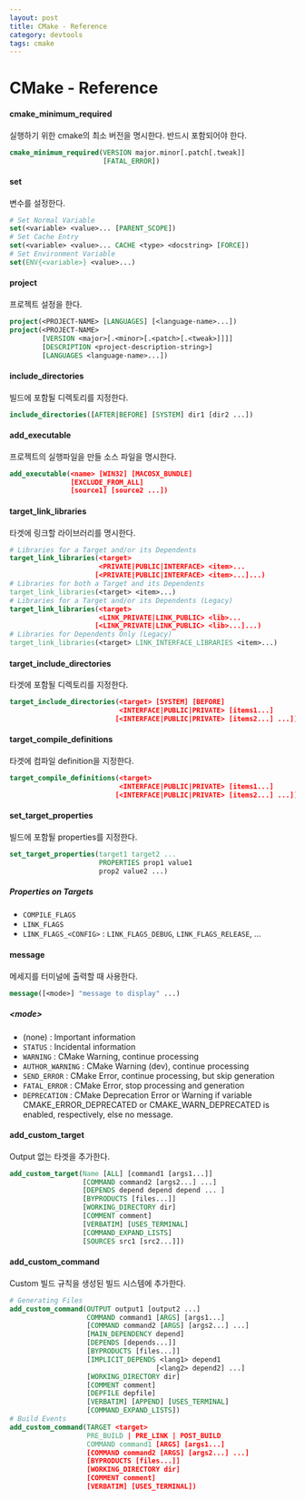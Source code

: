 ```yaml
---
layout: post
title: CMake - Reference
category: devtools
tags: cmake
---
```




# CMake - Reference

#### cmake_minimum_required

실행하기 위한 cmake의 최소 버전을 명시한다. 반드시 포함되어야 한다.

```cmake
cmake_minimum_required(VERSION major.minor[.patch[.tweak]]
                       [FATAL_ERROR])
```

#### set

변수를 설정한다.

```cmake
# Set Normal Variable
set(<variable> <value>... [PARENT_SCOPE])
# Set Cache Entry
set(<variable> <value>... CACHE <type> <docstring> [FORCE])
# Set Environment Variable
set(ENV{<variable>} <value>...)
```

#### project

프로젝트 설정을 한다.

```cmake
project(<PROJECT-NAME> [LANGUAGES] [<language-name>...])
project(<PROJECT-NAME>
        [VERSION <major>[.<minor>[.<patch>[.<tweak>]]]]
        [DESCRIPTION <project-description-string>]
        [LANGUAGES <language-name>...])
```

#### include_directories

빌드에 포함될 디렉토리를 지정한다.

```cmake
include_directories([AFTER|BEFORE] [SYSTEM] dir1 [dir2 ...])
```

#### add_executable

프로젝트의 실행파일을 만들 소스 파일을 명시한다.

```cmake
add_executable(<name> [WIN32] [MACOSX_BUNDLE]
               [EXCLUDE_FROM_ALL]
               [source1] [source2 ...])
```

#### target_link_libraries

타겟에 링크할 라이브러리를 명시한다.

```cmake
# Libraries for a Target and/or its Dependents
target_link_libraries(<target>
                      <PRIVATE|PUBLIC|INTERFACE> <item>...
                     [<PRIVATE|PUBLIC|INTERFACE> <item>...]...)
# Libraries for both a Target and its Dependents                     
target_link_libraries(<target> <item>...)
# Libraries for a Target and/or its Dependents (Legacy)
target_link_libraries(<target>
                      <LINK_PRIVATE|LINK_PUBLIC> <lib>...
                     [<LINK_PRIVATE|LINK_PUBLIC> <lib>...]...)
# Libraries for Dependents Only (Legacy)
target_link_libraries(<target> LINK_INTERFACE_LIBRARIES <item>...)
```

#### target_include_directories

타겟에 포함될 디렉토리를 지정한다.

```cmake
target_include_directories(<target> [SYSTEM] [BEFORE]
                           <INTERFACE|PUBLIC|PRIVATE> [items1...]
                          [<INTERFACE|PUBLIC|PRIVATE> [items2...] ...])
```

#### target_compile_definitions

타겟에 컴파일 definition을 지정한다.

```cmake
target_compile_definitions(<target>
                           <INTERFACE|PUBLIC|PRIVATE> [items1...]
                          [<INTERFACE|PUBLIC|PRIVATE> [items2...] ...])
```

#### set_target_properties

빌드에 포함될 properties를 지정한다.

```cmake
set_target_properties(target1 target2 ...
                      PROPERTIES prop1 value1
                      prop2 value2 ...)
```

##### Properties on Targets

- `COMPILE_FLAGS`
- `LINK_FLAGS`
- `LINK_FLAGS_<CONFIG>` : `LINK_FLAGS_DEBUG`, `LINK_FLAGS_RELEASE`, ...

#### message

메세지를 터미널에 출력할 때 사용한다.

```cmake
message([<mode>] "message to display" ...)
```

##### \<mode>

- (none) : Important information
- `STATUS` : Incidental information
- `WARNING` : CMake Warning, continue processing
- `AUTHOR_WARNING` : CMake Warning (dev), continue processing
- `SEND_ERROR` : CMake Error, continue processing, but skip generation
- `FATAL_ERROR` : CMake Error, stop processing and generation
- `DEPRECATION` : CMake Deprecation Error or Warning if variable CMAKE_ERROR_DEPRECATED or CMAKE_WARN_DEPRECATED is enabled, respectively, else no message.

#### add_custom_target

Output 없는 타겟을 추가한다.

```cmake
add_custom_target(Name [ALL] [command1 [args1...]]
                  [COMMAND command2 [args2...] ...]
                  [DEPENDS depend depend depend ... ]
                  [BYPRODUCTS [files...]]
                  [WORKING_DIRECTORY dir]
                  [COMMENT comment]
                  [VERBATIM] [USES_TERMINAL]
                  [COMMAND_EXPAND_LISTS]
                  [SOURCES src1 [src2...]])
```

#### add_custom_command

Custom 빌드 규칙을 생성된 빌드 시스템에 추가한다.

```cmake
# Generating Files
add_custom_command(OUTPUT output1 [output2 ...]
                   COMMAND command1 [ARGS] [args1...]
                   [COMMAND command2 [ARGS] [args2...] ...]
                   [MAIN_DEPENDENCY depend]
                   [DEPENDS [depends...]]
                   [BYPRODUCTS [files...]]
                   [IMPLICIT_DEPENDS <lang1> depend1
                                    [<lang2> depend2] ...]
                   [WORKING_DIRECTORY dir]
                   [COMMENT comment]
                   [DEPFILE depfile]
                   [VERBATIM] [APPEND] [USES_TERMINAL]
                   [COMMAND_EXPAND_LISTS])
# Build Events
add_custom_command(TARGET <target>
                   PRE_BUILD | PRE_LINK | POST_BUILD
                   COMMAND command1 [ARGS] [args1...]
                   [COMMAND command2 [ARGS] [args2...] ...]
                   [BYPRODUCTS [files...]]
                   [WORKING_DIRECTORY dir]
                   [COMMENT comment]
                   [VERBATIM] [USES_TERMINAL])
```

